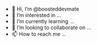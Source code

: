 - 👋 Hi, I’m @boosteddevmate
- 👀 I’m interested in ...
- 🌱 I’m currently learning ...
- 💞️ I’m looking to collaborate on ...
- 📫 How to reach me ...

<!---
boosteddevmate/boosteddevmate is a ✨ special ✨ repository because its `README.md` (this file) appears on your GitHub profile.
You can click the Preview link to take a look at your changes.
--->
